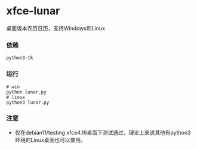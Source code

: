 # xfce-lunar
桌面版本农历日历，支持Windows和Linux

### 依赖
```
python3-tk
```

### 运行
```
# win
python lunar.py
# linux
python3 lunar.py
```

### 注意
- 仅在debian11/testing xfce4.16桌面下测试通过，理论上来说其他有python3环境的Linux桌面也可以使用。
